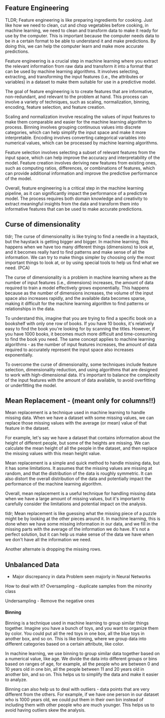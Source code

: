 ## Feature Engineering

TLDR; 
Feature engineering is like preparing ingredients for cooking. Just like how we need to clean, cut and chop vegetables before cooking, in machine learning, we need to clean and transform data to make it ready for use by the computer. This is important because the computer needs data to be in a certain format to be able to understand it and make predictions. By doing this, we can help the computer learn and make more accurate predictions.


Feature engineering is a crucial step in machine learning where you extract the relevant information from raw data and transform it into a format that can be used by machine learning algorithms. It involves selecting, extracting, and transforming the input features (i.e., the attributes or variables) in a dataset to make them suitable for use in a predictive model.

The goal of feature engineering is to create features that are informative, non-redundant, and relevant to the problem at hand. This process can involve a variety of techniques, such as scaling, normalization, binning, encoding, feature selection, and feature creation.

Scaling and normalization involve rescaling the values of input features to make them comparable and easier for the machine learning algorithm to process. Binning involves grouping continuous values into discrete categories, which can help simplify the input space and make it more interpretable. Encoding involves converting categorical variables into numerical values, which can be processed by machine learning algorithms.

Feature selection involves selecting a subset of relevant features from the input space, which can help improve the accuracy and interpretability of the model. Feature creation involves deriving new features from existing ones, such as computing ratios, differences, or combinations of features, which can provide additional information and improve the predictive performance of the model.

Overall, feature engineering is a critical step in the machine learning pipeline, as it can significantly impact the performance of a predictive model. The process requires both domain knowledge and creativity to extract meaningful insights from the data and transform them into informative features that can be used to make accurate predictions.


## Curse of dimensionality

tldr; The curse of dimensionality is like trying to find a needle in a haystack, but the haystack is getting bigger and bigger. In machine learning, this happens when we have too many different things (dimensions) to look at, and it becomes really hard to find patterns and make sense of all the information. We can try to make things simpler by choosing only the most important things to look at, or by using special tools to help us find what we need. (PCA)



The curse of dimensionality is a problem in machine learning where as the number of input features (i.e., dimensions) increases, the amount of data required to train a model effectively grows exponentially. This happens because as the number of dimensions increases, the volume of the input space also increases rapidly, and the available data becomes sparse, making it difficult for the machine learning algorithm to find patterns or relationships in the data.

To understand this, imagine that you are trying to find a specific book on a bookshelf with only one row of books. If you have 10 books, it's relatively easy to find the book you're looking for by scanning the titles. However, if you have 1000 books, it becomes much more difficult and time-consuming to find the book you need. The same concept applies to machine learning algorithms - as the number of input features increases, the amount of data required to accurately represent the input space also increases exponentially.

To overcome the curse of dimensionality, some techniques include feature selection, dimensionality reduction, and using algorithms that are designed to work with high-dimensional data. It's important to balance the complexity of the input features with the amount of data available, to avoid overfitting or underfitting the model.


## Mean Replacement - (meant only for columns!!)


Mean replacement is a technique used in machine learning to handle missing data. When we have a dataset with some missing values, we can replace those missing values with the average (or mean) value of that feature in the dataset.

For example, let's say we have a dataset that contains information about the height of different people, but some of the heights are missing. We can calculate the mean height of all the people in the dataset, and then replace the missing values with this mean height value.

Mean replacement is a simple and quick method to handle missing data, but it has some limitations. It assumes that the missing values are missing at random, and that the distribution of the data is roughly symmetric. It can also distort the overall distribution of the data and potentially impact the performance of the machine learning algorithm.

Overall, mean replacement is a useful technique for handling missing data when we have a large amount of missing values, but it's important to carefully consider the limitations and potential impact on the analysis.

tldr; Mean replacement is like guessing what the missing piece of a puzzle might be by looking at the other pieces around it. In machine learning, this is done when we have some missing information in our data, and we fill in the missing parts with the average of the information we do have. It's not a perfect solution, but it can help us make sense of the data we have when we don't have all the information we need.

Another alternate is dropping the missing rows. 

## Unbalanced Data

- Major discrepancy in data
Problem seen majorly in Neural Networks

How to deal with it?
Oversampling - duplicate samples from the minority class

Undersampling - Remove the negative ones

#### Binning

Binning is a technique used in machine learning to group similar things together. Imagine you have a bunch of toys, and you want to organize them by color. You could put all the red toys in one box, all the blue toys in another box, and so on. This is like binning, where we group data into different categories based on a certain attribute, like color.

In machine learning, we use binning to group similar data together based on a numerical value, like age. We divide the data into different groups or bins based on ranges of age, for example, all the people who are between 0 and 10 years old in one bin, all the people between 11 and 20 years old in another bin, and so on. This helps us to simplify the data and make it easier to analyze.

Binning can also help us to deal with outliers - data points that are very different from the others. For example, if we have one person in our dataset who is 1000 years old, we could put them in their own bin instead of including them with other people who are much younger. This helps us to avoid having outliers skew the analysis.
